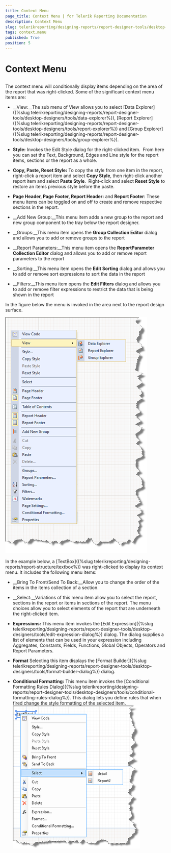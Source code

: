 ```yaml
---
title: Context Menu
page_title: Context Menu | for Telerik Reporting Documentation
description: Context Menu
slug: telerikreporting/designing-reports/report-designer-tools/desktop-designers/tools/context-menu
tags: context,menu
published: True
position: 5
---
```


# Context Menu



## 

The context menu will conditionally display items depending on the area of the report that was right-clicked. Some of the significant context menu items are: 

* __View:__The sub menu of View allows you to select 
          [Data Explorer]({%slug telerikreporting/designing-reports/report-designer-tools/desktop-designers/tools/data-explorer%}), [Report Explorer]({%slug telerikreporting/designing-reports/report-designer-tools/desktop-designers/tools/report-explorer%}) and [Group Explorer]({%slug telerikreporting/designing-reports/report-designer-tools/desktop-designers/tools/group-explorer%}).

* __Style:__ Invokes the Edit Style dialog for the right-clicked item.  From here you can set the Text, Background, Edges and Line style for the report items, sections or the report as a whole.

* __Copy, Paste, Reset Style:__ To copy the style from one item in the report, right-click a report item and select __Copy Style__, then right-click another report item and select __Paste Style__.  Right-click and select __Reset Style__ to restore an items previous style before the paste.

* __Page Header, Page Footer, Report Header:__ and __Report Footer__: These menu items can be toggled on and off to create and remove respective sections in the report. 

* __Add New Group:__This menu item adds a new group to the report and new group component to the tray below the report designer.

* __Groups:__This menu item opens the __Group Collection Editor__          dialog and allows you to add or remove groups to the report

* __Report Parameters:__This menu item opens the __ReportParameter Collection Editor__          dialog and allows you to add or remove report parameters to the report

* __Sorting:__This menu item opens the __Edit Sorting__          dialog and allows you to add or remove sort expressions to sort the data in the report

* __Filters:__This menu item opens the __Edit Filters__          dialog and allows you to add or remove filter expressions to restrict the data that is being shown in the report

In the figure below the menu is invoked in the area next to the report design surface. 

  
  ![](images/UI012.png)

In the example below, a [TextBox]({%slug telerikreporting/designing-reports/report-structure/textbox%})           was right-clicked to display its context menu. It includes the following menu items:

* __Bring To Front/Send To Back:__Allow you to change the order of the items in the items collection of a section.
          

* __Select:__Variations of this menu item allow you to select the report, sections in the report or items in sections of the report. The menu choices allow you to select elements of the report that are underneath the right-clicked item.

* __Expressions:__ This menu item invokes the [Edit Expression]({%slug telerikreporting/designing-reports/report-designer-tools/desktop-designers/tools/edit-expression-dialog%}) dialog. The dialog supplies a list of elements that can be used in your expression including Aggregates, Constants, Fields, Functions, Global Objects, Operators and Report Parameters.

* __Format__ Selecting this item displays the [Format Builder]({%slug telerikreporting/designing-reports/report-designer-tools/desktop-designers/tools/format-builder-dialog%})           dialog.

* __Conditional Formatting:__ This menu item invokes the [Conditional Formatting Rules Dialog]({%slug telerikreporting/designing-reports/report-designer-tools/desktop-designers/tools/conditional-formatting-rules-dialog%}). This dialog lets you define rules that when fired change the style formatting of the selected item.  
  ![](images/UI013.png)
